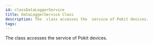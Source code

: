 ```yaml
---
id: classDataLoggerService
title: DataLoggerService Class
description: The  class accesses the  service of Pokit devices.
tags:
---
```

The  <docRefTextType>  class accesses the  <docMarkupType>  service of Pokit devices.

